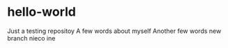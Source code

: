 # hello-world
Just a testing repositoy
A few words about myself
Another few words
new branch
nieco ine
